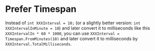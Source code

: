# Prefer Timespan

Instead of `int XXXInterval = 10;` \(or a slightly better version: `int XXXIntervalInMinute = 10`\) and later convert it to milliseconds like this `XXXIntervalIn * 60 * 1000`, you can use `XXXInterval = Timespan.FromMinutes(10)` and later convert it to milliseconds by `XXXInterval.TotalMilliseconds`.


